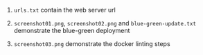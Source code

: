 1. `urls.txt` contain the web server url

2. `screenshot01.png`, `screenshot02.png` and `blue-green-update.txt` demonstrate the blue-green deployment

3. `screenshot03.png` demonstrate the docker linting steps